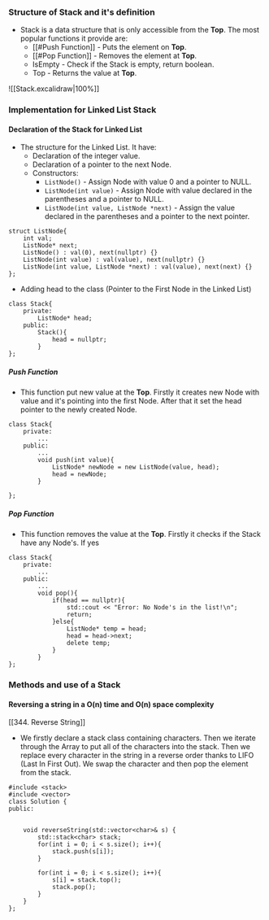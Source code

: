 ### Structure of Stack and it's definition

- Stack is a data structure that is only accessible from the **Top**. The most popular functions it provide are: 
	- [[#Push Function]] - Puts the element on **Top**.
	- [[#Pop Function]] - Removes the element at **Top**.
	- IsEmpty - Check if the Stack is empty, return boolean.
	- Top - Returns  the value at **Top**.


![[Stack.excalidraw|100%]]

### Implementation for Linked List Stack

#### Declaration of the Stack for Linked List

- The structure for the Linked List. It have: 
	- Declaration of the integer value.
	- Declaration of a pointer to the next Node.
	- Constructors:
		- `ListNode()` - Assign Node with value 0 and a pointer to NULL.
		- `ListNode(int value)` - Assign Node with value declared in the parentheses and a pointer to NULL.
		- `ListNode(int value, ListNode *next)` - Assign the value declared in the parentheses and a pointer to the next pointer. 

```
struct ListNode{
    int val;
    ListNode* next;
    ListNode() : val(0), next(nullptr) {}
    ListNode(int value) : val(value), next(nullptr) {}     
    ListNode(int value, ListNode *next) : val(value), next(next) {}
};
```

- Adding head to the class (Pointer to the First Node in the Linked List)

```
class Stack{
	private:
		ListNode* head;
	public:
		Stack(){
			head = nullptr;
		}
};
```
##### Push Function

- This function put new value at the **Top**. Firstly it creates new Node with value and it's pointing into the first Node. After that it set the head pointer to the newly created Node. 

```
class Stack{
	private:
		...
	public:
		...
		void push(int value){
			ListNode* newNode = new ListNode(value, head);
			head = newNode;
		}
	
};
```

##### Pop Function

- This function removes the value at the **Top**. Firstly it checks if the Stack have any Node's. If yes 

```
class Stack{
	private:
		...
	public:
		...
		void pop(){
			if(head == nullptr){
				std::cout << "Error: No Node's in the list!\n";
				return;
			}else{
				ListNode* temp = head;
				head = head->next;
				delete temp;
			}
		}
};
```



### Methods and use of a Stack

#### Reversing a string in a O(n) time and O(n) space complexity
[[344. Reverse String]]

- We firstly declare a stack class containing characters. Then we iterate through the Array to put all of the characters into the stack. Then we replace every character in the string in a reverse order thanks to LIFO (Last In First Out). We swap the character and then pop the element from the stack.

```
#include <stack>
#include <vector>
class Solution {
public:
    

    void reverseString(std::vector<char>& s) {
        std::stack<char> stack;
        for(int i = 0; i < s.size(); i++){
            stack.push(s[i]);
        }

        for(int i = 0; i < s.size(); i++){
            s[i] = stack.top();
            stack.pop();
        }
    }
};
```